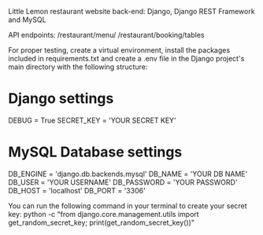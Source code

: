 Little Lemon restaurant website back-end:
Django, Django REST Framework and MySQL

API endpoints:
/restaurant/menu/
/restaurant/booking/tables

For proper testing, create a virtual environment, install the packages included in requirements.txt and create a .env file in the Django project's main directory with the following structure:

# Django settings
DEBUG = True
SECRET_KEY = 'YOUR SECRET KEY'

# MySQL Database settings
DB_ENGINE = 'django.db.backends.mysql'
DB_NAME = 'YOUR DB NAME'
DB_USER = 'YOUR USERNAME'
DB_PASSWORD = 'YOUR PASSWORD'
DB_HOST = 'localhost'
DB_PORT = '3306'

You can run the following command in your terminal to create your secret key:
python -c "from django.core.management.utils import get_random_secret_key; print(get_random_secret_key())"
